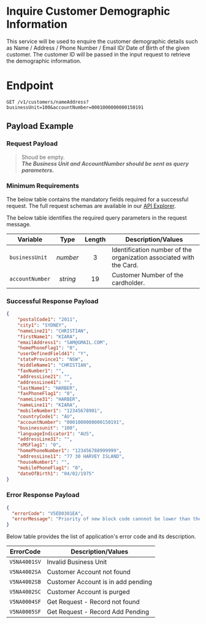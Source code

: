 # Inquire Customer Demographic Information

This service will be used to enquire the customer demographic details such as Name / Address / Phone Number / Email ID/ Date of Birth of the given customer.  The customer ID will be passed in the input request to retrieve the demographic information. 



# Endpoint
`GET /v1/customers/nameAddress?businessUnit=100&accountNumber=0001000000000150191`


## Payload Example


### Request Payload

>Shoud be empty.  
***The Business Unit and AccountNumber should be sent as query parameters.***

### Minimum Requirements
The below table contains the mandatory fields required for a successful request. The full request schemas are available in our [API Explorer](../api/?type=get&path=/v1/customers/nameAddress).

The below table identifies the required query parameters in the request message.

| Variable | Type | Length | Description/Values |
| -------- | :--: | :------------: | ------------------ |
| `businessUnit` | *number* | 3 | Identification number of the organization associated with the Card. |
| `accountNumber` | *string* | 19 | Customer Number of the cardholder. | 


### Successful Response Payload

```json
{
    "postalCode1": "2011",
    "city1": "SYDNEY",
    "nameLine21": "CHRISTIAN",
    "firstName1": "KIARA",
    "emailAddress1": "SAM@GMAIL.COM",
    "homePhoneFlag1": "0",
    "userDefinedField41": "Y",
    "stateProvince1": "NSW",
    "middleName1": "CHRISTIAN",
    "faxNumber1": "",
    "addressLine21": "",
    "addressLine41": "",
    "lastName1": "HARBER",
    "faxPhoneFlag1": "0",
    "nameLine31": "HARBER",
    "nameLine11": "KIARA",
    "mobileNumber1": "12345678901",
    "countryCode1": "AU",
    "accountNumber": "0001000000000150191",
    "businessunit": "100",
    "languageIndicator1": "AUS",
    "addressLine31": "",
    "sMSFlag1": "0",
    "homePhoneNumber1": "123456788999999",
    "addressLine11": "77 30 HARVEY ISLAND",
    "houseNumber1": "",
    "mobilePhoneFlag1": "0",
    "dateOfBirth1": "04/02/1975"
}
```

### Error Response Payload

```json
{
  "errorCode": "V5ED0301EA",
  "errorMessage": "Priority of new block code cannnot be lower than the existing block code"  
}
```
Below table provides the list of application's error code and its description. 

| ErrorCode |  Description/Values |
| --------  | ------------------ |
|`V5NA4001SV` |	Invalid Business Unit|  
|`V5NA4002SA` |	Customer Account not found|
|`V5NA4002SB` |	Customer Account is in add pending|
|`V5NA4002SC` |	Customer Account is purged|
|`V5NA0004SF` |	Get  Request - Record not found|
|`V5NA0005SF` |	Get Request - Record Add Pending|
